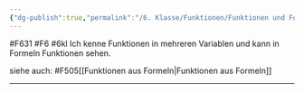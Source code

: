 ```yaml
---
{"dg-publish":true,"permalink":"/6. Klasse/Funktionen/Funktionen und Formeln in mehreren Variablen/"}
---
```


#F631 #F6 #6kl
Ich kenne Funktionen in mehreren Variablen und kann in Formeln Funktionen sehen.

siehe auch:
#F505[[Funktionen aus Formeln\|Funktionen aus Formeln]]
___
